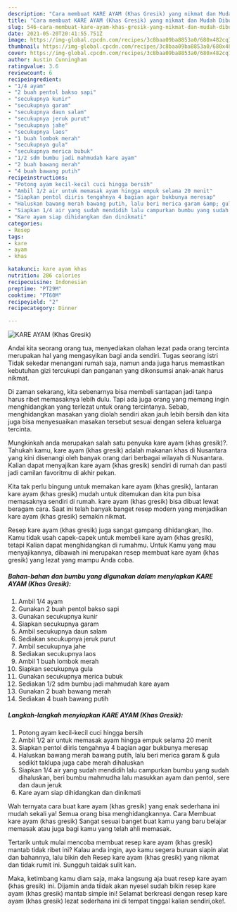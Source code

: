 ```yaml
---
description: "Cara membuat KARE AYAM (Khas Gresik) yang nikmat dan Mudah Dibuat"
title: "Cara membuat KARE AYAM (Khas Gresik) yang nikmat dan Mudah Dibuat"
slug: 546-cara-membuat-kare-ayam-khas-gresik-yang-nikmat-dan-mudah-dibuat
date: 2021-05-20T20:41:55.751Z
image: https://img-global.cpcdn.com/recipes/3c8baa09ba8853a0/680x482cq70/kare-ayam-khas-gresik-foto-resep-utama.jpg
thumbnail: https://img-global.cpcdn.com/recipes/3c8baa09ba8853a0/680x482cq70/kare-ayam-khas-gresik-foto-resep-utama.jpg
cover: https://img-global.cpcdn.com/recipes/3c8baa09ba8853a0/680x482cq70/kare-ayam-khas-gresik-foto-resep-utama.jpg
author: Austin Cunningham
ratingvalue: 3.6
reviewcount: 6
recipeingredient:
- "1/4 ayam"
- "2 buah pentol bakso sapi"
- "secukupnya kunir"
- "secukupnya garam"
- "secukupnya daun salam"
- "secukupnya jeruk purut"
- "secukupnya jahe"
- "secukupnya laos"
- "1 buah lombok merah"
- "secukupnya gula"
- "secukupnya merica bubuk"
- "1/2 sdm bumbu jadi mahmudah kare ayam"
- "2 buah bawang merah"
- "4 buah bawang putih"
recipeinstructions:
- "Potong ayam kecil-kecil cuci hingga bersih"
- "Ambil 1/2 air untuk memasak ayam hingga empuk selama 20 menit"
- "Siapkan pentol diiris tengahnya 4 bagian agar bukbunya meresap"
- "Haluskan bawang merah bawang putih, lalu beri merica garam &amp; gula sedikit taklupa juga cabe merah dihaluskan"
- "Siapkan 1/4 air yang sudah mendidih lalu campurkan bumbu yang sudah dihaluskan, beri bumbu mahmudha lalu masukkan ayam dan pentol, sere dan daun jeruk"
- "Kare ayam siap dihidangkan dan dinikmati"
categories:
- Resep
tags:
- kare
- ayam
- khas

katakunci: kare ayam khas 
nutrition: 286 calories
recipecuisine: Indonesian
preptime: "PT29M"
cooktime: "PT60M"
recipeyield: "2"
recipecategory: Dinner

---
```



![KARE AYAM (Khas Gresik)](https://img-global.cpcdn.com/recipes/3c8baa09ba8853a0/680x482cq70/kare-ayam-khas-gresik-foto-resep-utama.jpg)

Andai kita seorang orang tua, menyediakan olahan lezat pada orang tercinta merupakan hal yang mengasyikan bagi anda sendiri. Tugas seorang istri Tidak sekedar menangani rumah saja, namun anda juga harus memastikan kebutuhan gizi tercukupi dan panganan yang dikonsumsi anak-anak harus nikmat.

Di zaman  sekarang, kita sebenarnya bisa membeli santapan jadi tanpa harus ribet memasaknya lebih dulu. Tapi ada juga orang yang memang ingin menghidangkan yang terlezat untuk orang tercintanya. Sebab, menghidangkan masakan yang diolah sendiri akan jauh lebih bersih dan kita juga bisa menyesuaikan masakan tersebut sesuai dengan selera keluarga tercinta. 



Mungkinkah anda merupakan salah satu penyuka kare ayam (khas gresik)?. Tahukah kamu, kare ayam (khas gresik) adalah makanan khas di Nusantara yang kini disenangi oleh banyak orang dari berbagai wilayah di Nusantara. Kalian dapat menyajikan kare ayam (khas gresik) sendiri di rumah dan pasti jadi camilan favoritmu di akhir pekan.

Kita tak perlu bingung untuk memakan kare ayam (khas gresik), lantaran kare ayam (khas gresik) mudah untuk ditemukan dan kita pun bisa memasaknya sendiri di rumah. kare ayam (khas gresik) bisa dibuat lewat beragam cara. Saat ini telah banyak banget resep modern yang menjadikan kare ayam (khas gresik) semakin nikmat.

Resep kare ayam (khas gresik) juga sangat gampang dihidangkan, lho. Kamu tidak usah capek-capek untuk membeli kare ayam (khas gresik), tetapi Kalian dapat menghidangkan di rumahmu. Untuk Kamu yang mau menyajikannya, dibawah ini merupakan resep membuat kare ayam (khas gresik) yang lezat yang mampu Anda coba.

<!--inarticleads1-->

##### Bahan-bahan dan bumbu yang digunakan dalam menyiapkan KARE AYAM (Khas Gresik):

1. Ambil 1/4 ayam
1. Gunakan 2 buah pentol bakso sapi
1. Gunakan secukupnya kunir
1. Siapkan secukupnya garam
1. Ambil secukupnya daun salam
1. Sediakan secukupnya jeruk purut
1. Ambil secukupnya jahe
1. Sediakan secukupnya laos
1. Ambil 1 buah lombok merah
1. Siapkan secukupnya gula
1. Gunakan secukupnya merica bubuk
1. Sediakan 1/2 sdm bumbu jadi mahmudah kare ayam
1. Gunakan 2 buah bawang merah
1. Sediakan 4 buah bawang putih




<!--inarticleads2-->

##### Langkah-langkah menyiapkan KARE AYAM (Khas Gresik):

1. Potong ayam kecil-kecil cuci hingga bersih
1. Ambil 1/2 air untuk memasak ayam hingga empuk selama 20 menit
1. Siapkan pentol diiris tengahnya 4 bagian agar bukbunya meresap
1. Haluskan bawang merah bawang putih, lalu beri merica garam &amp; gula sedikit taklupa juga cabe merah dihaluskan
1. Siapkan 1/4 air yang sudah mendidih lalu campurkan bumbu yang sudah dihaluskan, beri bumbu mahmudha lalu masukkan ayam dan pentol, sere dan daun jeruk
1. Kare ayam siap dihidangkan dan dinikmati




Wah ternyata cara buat kare ayam (khas gresik) yang enak sederhana ini mudah sekali ya! Semua orang bisa menghidangkannya. Cara Membuat kare ayam (khas gresik) Sangat sesuai banget buat kamu yang baru belajar memasak atau juga bagi kamu yang telah ahli memasak.

Tertarik untuk mulai mencoba membuat resep kare ayam (khas gresik) mantab tidak ribet ini? Kalau anda ingin, ayo kamu segera buruan siapin alat dan bahannya, lalu bikin deh Resep kare ayam (khas gresik) yang nikmat dan tidak rumit ini. Sungguh taidak sulit kan. 

Maka, ketimbang kamu diam saja, maka langsung aja buat resep kare ayam (khas gresik) ini. Dijamin anda tiidak akan nyesel sudah bikin resep kare ayam (khas gresik) mantab simple ini! Selamat berkreasi dengan resep kare ayam (khas gresik) lezat sederhana ini di tempat tinggal kalian sendiri,oke!.

